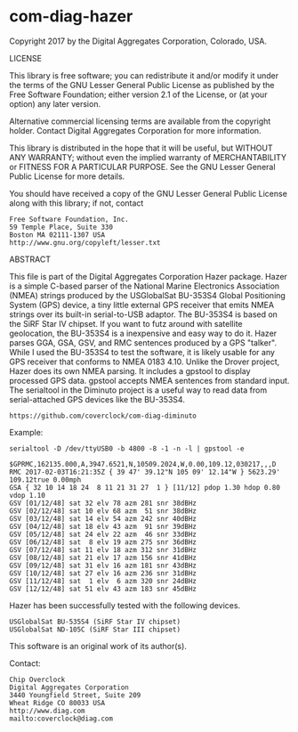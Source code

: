 com-diag-hazer
=================

Copyright 2017 by the Digital Aggregates Corporation, Colorado, USA.

LICENSE

This library is free software; you can redistribute it and/or
modify it under the terms of the GNU Lesser General Public
License as published by the Free Software Foundation; either
version 2.1 of the License, or (at your option) any later version.

Alternative commercial licensing terms are available from the copyright
holder. Contact Digital Aggregates Corporation for more information.

This library is distributed in the hope that it will be useful,
but WITHOUT ANY WARRANTY; without even the implied warranty of
MERCHANTABILITY or FITNESS FOR A PARTICULAR PURPOSE. See the
GNU Lesser General Public License for more details.

You should have received a copy of the GNU Lesser General Public
License along with this library; if not, contact

    Free Software Foundation, Inc.
    59 Temple Place, Suite 330
    Boston MA 02111-1307 USA
    http://www.gnu.org/copyleft/lesser.txt

ABSTRACT

This file is part of the Digital Aggregates Corporation Hazer package. Hazer is
a simple C-based parser of the National Marine Electronics Association (NMEA)
strings produced by the USGlobalSat BU-353S4 Global Positioning System (GPS)
device, a tiny little external GPS receiver that emits NMEA strings over its
built-in serial-to-USB adaptor. The BU-353S4 is based on the SiRF Star IV
chipset. If you want to futz around with satellite geolocation, the BU-353S4
is a inexpensive  and easy way to do it. Hazer parses GGA, GSA, GSV, and RMC
sentences produced by a GPS "talker". While I used the BU-353S4 to test the
software, it is likely usable for any GPS receiver that conforms to NMEA 0183
4.10. Unlike the Drover project, Hazer does its own NMEA parsing. It includes
a gpstool to display processed GPS data. gpstool accepts NMEA sentences from
standard input. The serialtool in the Diminuto project is a useful way to
read data from serial-attached GPS devices like the BU-353S4.

    https://github.com/coverclock/com-diag-diminuto

Example:

    serialtool -D /dev/ttyUSB0 -b 4800 -8 -1 -n -l | gpstool -e

    $GPRMC,162135.000,A,3947.6521,N,10509.2024,W,0.00,109.12,030217,,,D
    RMC 2017-02-03T16:21:35Z { 39 47' 39.12"N 105 09' 12.14"W } 5623.29' 109.12true 0.00mph
    GSA { 32 10 14 18 24  8 11 21 31 27  1 } [11/12] pdop 1.30 hdop 0.80 vdop 1.10
    GSV [01/12/48] sat 32 elv 78 azm 281 snr 38dBHz
    GSV [02/12/48] sat 10 elv 68 azm  51 snr 38dBHz
    GSV [03/12/48] sat 14 elv 54 azm 242 snr 40dBHz
    GSV [04/12/48] sat 18 elv 43 azm  91 snr 39dBHz
    GSV [05/12/48] sat 24 elv 22 azm  46 snr 33dBHz
    GSV [06/12/48] sat  8 elv 19 azm 275 snr 36dBHz
    GSV [07/12/48] sat 11 elv 18 azm 312 snr 31dBHz
    GSV [08/12/48] sat 21 elv 17 azm 156 snr 41dBHz
    GSV [09/12/48] sat 31 elv 16 azm 181 snr 43dBHz
    GSV [10/12/48] sat 27 elv 16 azm 236 snr 31dBHz
    GSV [11/12/48] sat  1 elv  6 azm 320 snr 24dBHz
    GSV [12/12/48] sat 51 elv 43 azm 183 snr 45dBHz

Hazer has been successfully tested with the following devices.

	USGlobalSat BU-535S4 (SiRF Star IV chipset)
	USGlobalSat ND-105C (SiRF Star III chipset)

This software is an original work of its author(s).

Contact:

    Chip Overclock
    Digital Aggregates Corporation
    3440 Youngfield Street, Suite 209
    Wheat Ridge CO 80033 USA
    http://www.diag.com
    mailto:coverclock@diag.com

